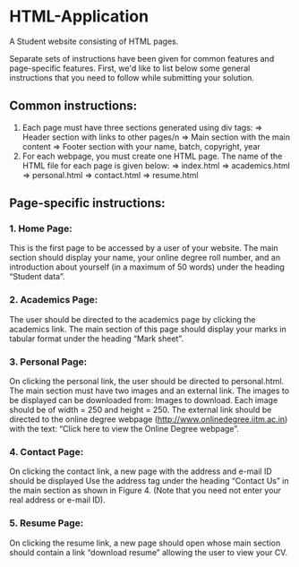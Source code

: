 # HTML-Application
A Student website consisting of HTML pages. 

Separate sets of instructions have been given for common features and page-specific features. First, we'd like to list below some general instructions that you need to follow while submitting your solution.

## Common instructions:
1. Each page must have three sections generated using div tags:
  => Header section with links to other pages/n
  => Main section with the main content
  => Footer section with your name, batch, copyright, year
2. For each webpage, you must create one HTML page. The name of the HTML file for each page is given below:
  => index.html
  => academics.html
  => personal.html
  => contact.html
  => resume.html

## Page-specific instructions:
### 1. Home Page:
   This is the first page to be accessed by a user of your website. The main section should display your name, your online degree roll number, and an introduction about yourself (in a maximum of 50 words) under the heading “Student data”.
   
### 2. Academics Page:
   The user should be directed to the academics page by clicking the academics link. The main section of this page should display your marks in tabular format under the heading “Mark sheet”.

### 3. Personal Page:
   On clicking the personal link, the user should be directed to personal.html. The main section must have two images and an external link. The images to be displayed can be downloaded from: Images to download. Each image should be of width = 250 and height = 250. The external link should be directed to the online degree webpage (http://www.onlinedegree.iitm.ac.in) with the text: “Click here to view the Online Degree webpage”.
   
### 4. Contact Page:
   On clicking the contact link, a new page with the address and e-mail ID should be displayed Use the address tag under the heading “Contact Us” in the main section as shown in Figure 4. (Note that you need not enter your real address or e-mail ID).

### 5. Resume Page:
   On clicking the resume link, a new page should open whose main section should contain a link “download resume” allowing the user to view your CV.
